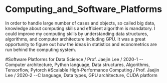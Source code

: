 # Computing_and_Software_Platforms

In order to handle large number of cases and objects, so called big data, knowledge about computing skills and efficient algorithm is mandatory. I could improve my computing skills by understanding data structures, algorithms, and computer architecture including GPU. It was a great opportunity to figure out how the ideas in statistics and econometrics are run behind the computing system.

<Courses>
 #Software Platforms for Data Science / Prof. Jaejin Lee / 2020-1 
  --Computer architecture, Python language, Data structures, Algorithms, Tensorflow, Pytorch 
 #Scalable High-Performance Computing / Prof. Jaejin Lee / 2020-2
  --C language, Data types, GPU architecture, CUDA platform
